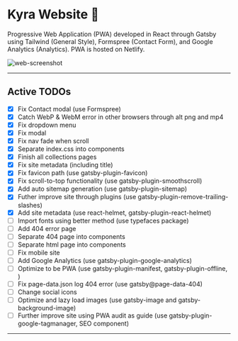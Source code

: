 # Kyra Website :kimono:

Progressive Web Application (PWA) developed in React through Gatsby using Tailwind (General Style), Formspree (Contact Form), and Google Analytics (Analytics). PWA is hosted on Netlify.

![web-screenshot](https://user-images.githubusercontent.com/50670255/71799350-fffccb80-3022-11ea-803f-02af0d282b28.png)

---

## Active TODOs

- [x] Fix Contact modal (use Formspree)
- [x] Catch WebP & WebM error in other browsers through alt png and mp4
- [x] Fix dropdown menu
- [x] Fix modal
- [x] Fix nav fade when scroll
- [x] Separate index.css into components
- [x] Finish all collections pages
- [x] Fix site metadata (including title)
- [x] Fix favicon path (use gatsby-plugin-favicon)
- [x] Fix scroll-to-top functionality (use gatsby-plugin-smoothscroll)
- [x] Add auto sitemap generation (use gatsby-plugin-sitemap)
- [x] Futher improve site through plugins (use gatsby-plugin-remove-trailing-slashes)
- [x] Add site metadata (use react-helmet, gatsby-plugin-react-helmet)
- [ ] Import fonts using better method (use typefaces package)
- [ ] Add 404 error page
- [ ] Separate 404 page into components
- [ ] Separate html page into components
- [ ] Fix mobile site
- [ ] Add Google Analytics (use gatsby-plugin-google-analytics)
- [ ] Optimize to be PWA (use gatsby-plugin-manifest, gatsby-plugin-offline, <noscript>)
- [ ] Fix page-data.json log 404 error (use gatsby@page-data-404)
- [ ] Change social icons
- [ ] Optimize and lazy load images (use gatsby-image and gatsby-background-image)
- [ ] Further improve site using PWA audit as guide (use gatsby-plugin-google-tagmanager, SEO component)

---
